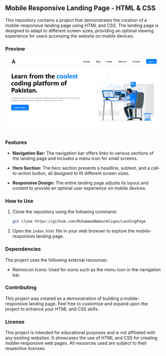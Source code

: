 ## Mobile Responsive Landing Page - HTML & CSS

This repository contains a project that demonstrates the creation of a mobile-responsive landing page using HTML and CSS. The landing page is designed to adapt to different screen sizes, providing an optimal viewing experience for users accessing the website on mobile devices.

### Preview

![Mobile Responsive Landing Page Preview](Images/screenshot.png)

### Features

- **Navigation Bar:** The navigation bar offers links to various sections of the landing page and includes a menu icon for small screens.

- **Hero Section:** The hero section presents a headline, subtext, and a call-to-action button, all designed to fit different screen sizes.

- **Responsive Design:** The entire landing page adjusts its layout and content to provide an optimal user experience on mobile devices.

### How to Use

1. Clone the repository using the following command:
   ```sh
   git clone https://github.com/MuhammadAmmarAtique/LandingPage
   ```

2. Open the `index.html` file in your web browser to explore the mobile-responsive landing page.

### Dependencies

The project uses the following external resources:

- Remixicon Icons: Used for icons such as the menu icon in the navigation bar.

### Contributing

This project was created as a demonstration of building a mobile-responsive landing page. Feel free to customize and expand upon the project to enhance your HTML and CSS skills.

### License

This project is intended for educational purposes and is not affiliated with any existing websites. It showcases the use of HTML and CSS for creating mobile-responsive web pages. All resources used are subject to their respective licenses.
